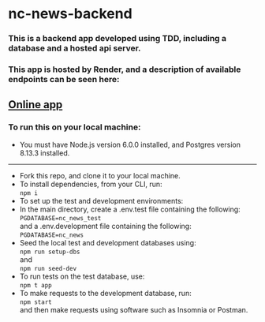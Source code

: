 # nc-news-backend
### This is a backend app developed using TDD, including a database and a hosted api server.

### This app is hosted by Render, and a description of available endpoints can be seen here: 
[Online app](https://nc-news-api-host.onrender.com/api)
---

### To run this on your local machine:
- You must have Node.js version 6.0.0 installed, and Postgres version 8.13.3 installed.
---
- Fork this repo, and clone it to your local machine.
- To install dependencies, from your CLI, run:<br>
   `npm i`
- To set up the test and development environments:<br>
- In the main directory, create a .env.test file containing the following: <br>
  `PGDATABASE=nc_news_test` <br>
   and a .env.development file containing the following:<br>
  `PGDATABASE=nc_news` 
- Seed the local test and development databases using:<br>
   `npm run setup-dbs` <br>and<br>`npm run seed-dev`
- To run tests on the test database, use:<br>
   `npm t app`
- To make requests to the development database, run:<br>
   `npm start`<br>
   and then make requests using software such as Insomnia or Postman.


